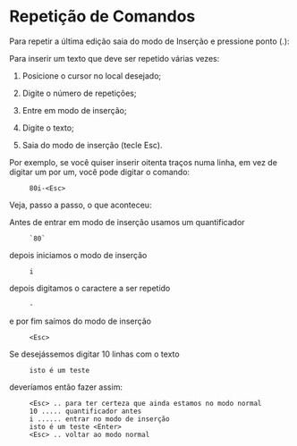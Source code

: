 Repetição de Comandos
=====================

Para repetir a última edição saia do modo de Inserção e pressione ponto (.):

Para inserir um texto que deve ser repetido várias vezes:

1.  Posicione o cursor no local desejado;

2.  Digite o número de repetições;

3.  Entre em modo de inserção;

4.  Digite o texto;

5.  Saia do modo de inserção (tecle Esc).

Por exemplo, se você quiser inserir oitenta traços numa linha, em vez de
digitar um por um, você pode digitar o comando:

         80i-<Esc>

Veja, passo a passo, o que aconteceu:

Antes de entrar em modo de inserção usamos um quantificador

         `80`

depois iniciamos o modo de inserção

         i

depois digitamos o caractere a ser repetido

         -

e por fim saímos do modo de inserção

         <Esc>

Se desejássemos digitar 10 linhas com o texto

         isto é um teste

deveríamos então fazer assim:

         <Esc> .. para ter certeza que ainda estamos no modo normal
         10 ..... quantificador antes
         i ...... entrar no modo de inserção
         isto é um teste <Enter>
         <Esc> .. voltar ao modo normal

